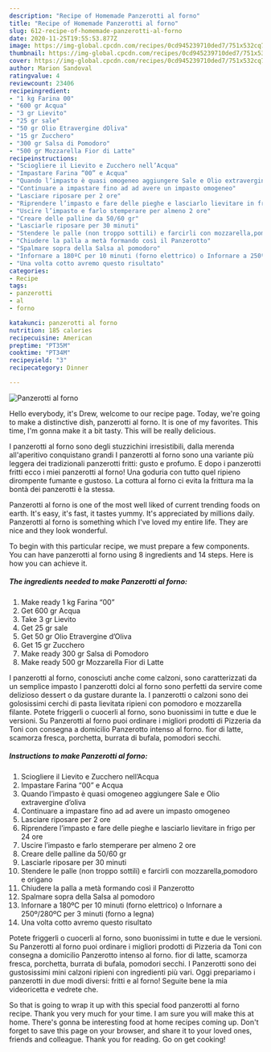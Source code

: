 ```yaml
---
description: "Recipe of Homemade Panzerotti al forno"
title: "Recipe of Homemade Panzerotti al forno"
slug: 612-recipe-of-homemade-panzerotti-al-forno
date: 2020-11-25T19:55:53.877Z
image: https://img-global.cpcdn.com/recipes/0cd945239710ded7/751x532cq70/panzerotti-al-forno-recipe-main-photo.jpg
thumbnail: https://img-global.cpcdn.com/recipes/0cd945239710ded7/751x532cq70/panzerotti-al-forno-recipe-main-photo.jpg
cover: https://img-global.cpcdn.com/recipes/0cd945239710ded7/751x532cq70/panzerotti-al-forno-recipe-main-photo.jpg
author: Marion Sandoval
ratingvalue: 4
reviewcount: 23406
recipeingredient:
- "1 kg Farina 00"
- "600 gr Acqua"
- "3 gr Lievito"
- "25 gr sale"
- "50 gr Olio Etravergine dOliva"
- "15 gr Zucchero"
- "300 gr Salsa di Pomodoro"
- "500 gr Mozzarella Fior di Latte"
recipeinstructions:
- "Sciogliere il Lievito e Zucchero nell’Acqua"
- "Impastare Farina “00” e Acqua"
- "Quando l’impasto è quasi omogeneo aggiungere Sale e Olio extravergine d’oliva"
- "Continuare a impastare fino ad ad avere un impasto omogeneo"
- "Lasciare riposare per 2 ore"
- "Riprendere l’impasto e fare delle pieghe e lasciarlo lievitare in frigo per 24 ore"
- "Uscire l’impasto e farlo stemperare per almeno 2 ore"
- "Creare delle palline da 50/60 gr"
- "Lasciarle riposare per 30 minuti"
- "Stendere le palle (non troppo sottili) e farcirli con mozzarella,pomodoro e origano"
- "Chiudere la palla a metà formando così il Panzerotto"
- "Spalmare sopra della Salsa al pomodoro"
- "Infornare a 180ºC per 10 minuti (forno elettrico) o Infornare a 250º/280ºC per 3 minuti (forno a legna)"
- "Una volta cotto avremo questo risultato"
categories:
- Recipe
tags:
- panzerotti
- al
- forno

katakunci: panzerotti al forno 
nutrition: 185 calories
recipecuisine: American
preptime: "PT35M"
cooktime: "PT34M"
recipeyield: "3"
recipecategory: Dinner

---
```



![Panzerotti al forno](https://img-global.cpcdn.com/recipes/0cd945239710ded7/751x532cq70/panzerotti-al-forno-recipe-main-photo.jpg)

Hello everybody, it's Drew, welcome to our recipe page. Today, we're going to make a distinctive dish, panzerotti al forno. It is one of my favorites. This time, I'm gonna make it a bit tasty. This will be really delicious.

I panzerotti al forno sono degli stuzzichini irresistibili, dalla merenda all&#39;aperitivo conquistano grandi I panzerotti al forno sono una variante più leggera dei tradizionali panzerotti fritti: gusto e profumo. E dopo i panzerotti fritti ecco i miei panzerotti al forno! Una goduria con tutto quel ripieno dirompente fumante e gustoso. La cottura al forno ci evita la frittura ma la bontà dei panzerotti è la stessa.

Panzerotti al forno is one of the most well liked of current trending foods on earth. It's easy, it's fast, it tastes yummy. It's appreciated by millions daily. Panzerotti al forno is something which I've loved my entire life. They are nice and they look wonderful.


To begin with this particular recipe, we must prepare a few components. You can have panzerotti al forno using 8 ingredients and 14 steps. Here is how you can achieve it.

<!--inarticleads1-->

##### The ingredients needed to make Panzerotti al forno:

1. Make ready 1 kg Farina “00”
1. Get 600 gr Acqua
1. Take 3 gr Lievito
1. Get 25 gr sale
1. Get 50 gr Olio Etravergine d’Oliva
1. Get 15 gr Zucchero
1. Make ready 300 gr Salsa di Pomodoro
1. Make ready 500 gr Mozzarella Fior di Latte


I panzerotti al forno, conosciuti anche come calzoni, sono caratterizzati da un semplice impasto I panzerotti dolci al forno sono perfetti da servire come delizioso dessert o da gustare durante la. I panzerotti o calzoni sono dei golosissimi cerchi di pasta lievitata ripieni con pomodoro e mozzarella filante. Potete friggerli o cuocerli al forno, sono buonissimi in tutte e due le versioni. Su Panzerotti al forno puoi ordinare i migliori prodotti di Pizzeria da Toni con consegna a domicilio Panzerotto intenso al forno. fior di latte, scamorza fresca, porchetta, burrata di bufala, pomodori secchi. 

<!--inarticleads2-->

##### Instructions to make Panzerotti al forno:

1. Sciogliere il Lievito e Zucchero nell’Acqua
1. Impastare Farina “00” e Acqua
1. Quando l’impasto è quasi omogeneo aggiungere Sale e Olio extravergine d’oliva
1. Continuare a impastare fino ad ad avere un impasto omogeneo
1. Lasciare riposare per 2 ore
1. Riprendere l’impasto e fare delle pieghe e lasciarlo lievitare in frigo per 24 ore
1. Uscire l’impasto e farlo stemperare per almeno 2 ore
1. Creare delle palline da 50/60 gr
1. Lasciarle riposare per 30 minuti
1. Stendere le palle (non troppo sottili) e farcirli con mozzarella,pomodoro e origano
1. Chiudere la palla a metà formando così il Panzerotto
1. Spalmare sopra della Salsa al pomodoro
1. Infornare a 180ºC per 10 minuti (forno elettrico) o Infornare a 250º/280ºC per 3 minuti (forno a legna)
1. Una volta cotto avremo questo risultato


Potete friggerli o cuocerli al forno, sono buonissimi in tutte e due le versioni. Su Panzerotti al forno puoi ordinare i migliori prodotti di Pizzeria da Toni con consegna a domicilio Panzerotto intenso al forno. fior di latte, scamorza fresca, porchetta, burrata di bufala, pomodori secchi. I Panzerotti sono dei gustosissimi mini calzoni ripieni con ingredienti più vari. Oggi prepariamo i panzerotti in due modi diversi: fritti e al forno! Seguite bene la mia videoricetta e vedrete che. 

So that is going to wrap it up with this special food panzerotti al forno recipe. Thank you very much for your time. I am sure you will make this at home. There's gonna be interesting food at home recipes coming up. Don't forget to save this page on your browser, and share it to your loved ones, friends and colleague. Thank you for reading. Go on get cooking!
